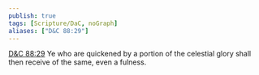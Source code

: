 ```yaml
---
publish: true
tags: [Scripture/DaC, noGraph]
aliases: ["D&C 88:29"]
---
```

[D&C 88:29](https://churchofjesuschrist.org/study/scriptures/dc-testament/dc/88?lang=eng&id=p29#p29) Ye who are quickened by a portion of the celestial glory shall then receive of the same, even a fulness.
